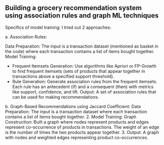 ## Building a grocery recommendation system using association rules and graph ML techniques
Specifics of model training:
I tried out 2 approaches:

a. Association Rules:

Data Preparation: The input is a transaction dataset (mentioned as basket in the code) where each transaction contains a list of items bought together. 
Model Training:
- Frequent Itemsets Generation: Use algorithms like Apriori or FP-Growth to find frequent itemsets (sets of products that appear together in transactions above a specified support threshold).
- Rule Generation: Generate association rules from the frequent itemsets. Each rule has an antecedent (if) and a consequent (then) with metrics like support, confidence, and lift.
Output: A set of association rules that can be used for making recommendations.


b. Graph-Based Recommendations using Jaccard Coefficient:
Data Preparation: The input is a transaction dataset where each transaction         contains a list of items bought together.
       2. Model Training:
Graph Construction: Built a graph where nodes represent products and     edges represent co-occurrence of products in transactions. The weight of an edge is the number of times the two products appear together.
     3. Output: A graph with nodes and weighted edges representing product   co-occurrences.

